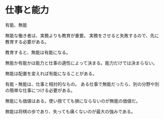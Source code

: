 # 仕事と能力

有能、無能

無能な働き者は、実務よりも教育が重要。
実務をさせると失敗するので、先に教育する必要がある。

教育すると、無能は有能になる。

無能か有能かは能力と仕事の適性によって決まる。能力だけでは決まらない。

無能は配置を変えれば有能になることがある。

有能・無能は、仕事と相対的なもの。
ある仕事で無能だったら、別の分野や別の簡単な仕事につける必要がある。

無能にも価値はある。使い捨てても損にならないのが無能の価値だ。

無能は将棋の歩であり、失っても痛くないのが最大の強みである。

